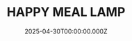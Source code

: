 ---
date: 2025-04-30T00:00:00.000Z
description: A lamp @gyuhan_lee created from hanji steel and an upcycled McDonald's Happy Meal paper bag.
draft: false
icon: 2025-04-30-happy-meal-lamp.webp
language: en
title: HAPPY MEAL LAMP
link: https://www.instagram.com/p/DJEg1h9pstV/?img_index=1
alt: A photo of a boxy lamp covered with super mario brothers themed happy meal packaging from McDonalds. 

---
